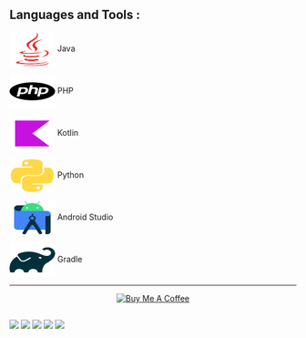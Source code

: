 ## Languages and Tools :
<div style="display: inline_block">
    <p><img align="center" alt="Java" height="60" width="80" src="https://raw.githubusercontent.com/devicons/devicon/master/icons/java/java-plain.svg"> Java</p>
    <p><img align="center" alt="PHP" height="60" width="80" src="https://raw.githubusercontent.com/devicons/devicon/master/icons/php/php-plain.svg"> PHP</p>
    <p><img align="center" alt="Kotlin" height="60" width="80" src="https://raw.githubusercontent.com/devicons/devicon/master/icons/kotlin/kotlin-plain.svg"> Kotlin</p>
    <p><img align="center" alt="Python" height="60" width="80" src="https://raw.githubusercontent.com/devicons/devicon/master/icons/python/python-plain.svg"> Python</p>
    <p><img align="center" alt="Android Studio" height="60" width="80" src="https://github.com/devicons/devicon/blob/master/icons/androidstudio/androidstudio-original.svg"> Android Studio</p>
    <p><img align="center" alt="Gradle" height="60" width="80" src="https://github.com/devicons/devicon/blob/master/icons/gradle/gradle-original.svg"> Gradle</p>
  </div>


---
<p align="center">
<a href="https://www.coffeebede.com/MohammadRezaFirouzi" target="_blank"><img src="https://www.coffeebede.com/DashboardTemplateV2/app-assets/images/banner/default-yellow.svg" alt="Buy Me A Coffee" height="300" width="400"></a>
</p>


  
  ##
 
<div> 
  <a href="https://instagram.com/mohammadreza_firoouzi" target="_blank"><img src="https://img.shields.io/badge/-Instagram-%23E4405F?style=for-the-badge&logo=instagram&logoColor=white" target="_blank"></a>
 	<a href="https://www.twitch.tv/rafaballerinii" target="_blank"><img src="https://img.shields.io/badge/Twitch-9146FF?style=for-the-badge&logo=twitch&logoColor=white" target="_blank"></a>
 <a href="https://discord.gg/wagxzStdcR" target="_blank"><img src="https://img.shields.io/badge/Discord-7289DA?style=for-the-badge&logo=discord&logoColor=white" target="_blank"></a> 
  <a href = "mailto:contatorafaballerini@gmail.com"><img src="https://img.shields.io/badge/-Gmail-%23333?style=for-the-badge&logo=gmail&logoColor=white" target="_blank"></a>
  <a href="https://www.linkedin.com/in/rafaella-ballerini-45875016a" target="_blank"><img src="https://img.shields.io/badge/-LinkedIn-%230077B5?style=for-the-badge&logo=linkedin&logoColor=white" target="_blank"></a> 
  
</div>
